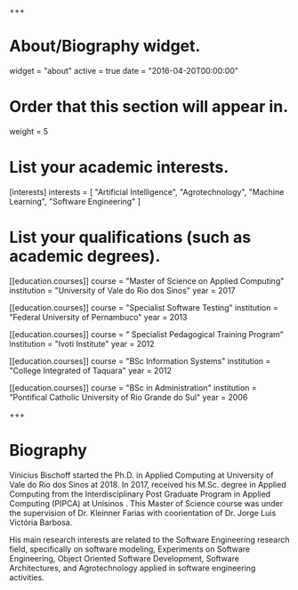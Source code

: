 +++
# About/Biography widget.
widget = "about"
active = true
date = "2016-04-20T00:00:00"

# Order that this section will appear in.
weight = 5

# List your academic interests.
[interests]
  interests = [
    "Artificial Intelligence",
    "Agrotechnology",
    "Machine Learning",
    "Software Engineering"
  ]

# List your qualifications (such as academic degrees).
[[education.courses]]
  course = "Master of Science on Applied Computing"
  institution = "University of Vale do Rio dos Sinos"
  year = 2017

[[education.courses]]
  course = "Specialist Software Testing"
  institution = "Federal University of Pernambuco"
  year = 2013

[[education.courses]]
  course = " Specialist Pedagogical Training Program"
  institution = "Ivoti Institute"
  year = 2012

[[education.courses]]
  course = "BSc Information Systems"
  institution = "College Integrated of Taquara"
  year = 2012

[[education.courses]]
  course = "BSc in Administration"
  institution = "Pontifical Catholic University of Rio Grande do Sul" 
  year = 2006
 
+++

# Biography

Vinicius Bischoff  started the Ph.D. in Applied Computing at University of  Vale do Rio dos Sinos at 2018. In 2017, received his M.Sc. degree in Applied Computing from the Interdisciplinary Post Graduate Program in Applied Computing (PIPCA) at Unisinos . This Master of Science course was under the supervision of Dr. Kleinner Farias with coorientation of Dr. Jorge Luis Victória Barbosa.

His main research interests are related to the Software Engineering research field, specifically on software modeling, Experiments on Software Engineering, Object Oriented Software Development, Software Architectures, and Agrotechnology applied in software engineering activities. 
